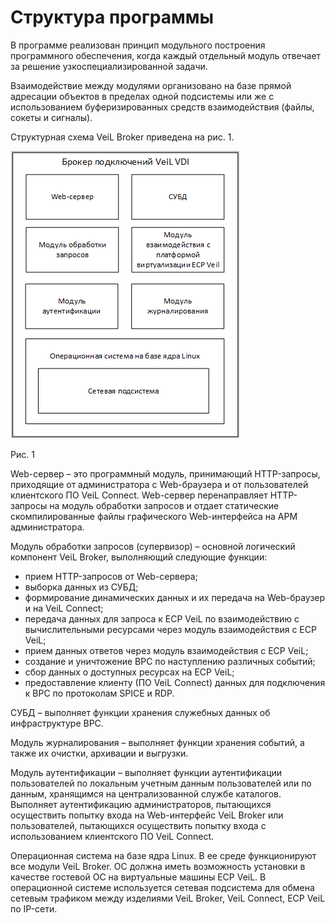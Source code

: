 # Структура программы

В программе реализован принцип модульного построения программного обеспечения, 
когда каждый отдельный модуль отвечает за решение узкоспециализированной задачи.

Взаимодействие между модулями организовано на базе прямой адресации объектов в 
пределах одной подсистемы или же с использованием буферизированных средств взаимодействия (файлы, сокеты и сигналы).

Структурная схема VeiL Broker приведена на рис. 1.
 
![Рис. 1](../../_assets/engineer_guide/structure.png)

Рис. 1

Web-сервер – это программный модуль, принимающий HTTP-запросы, приходящие от администратора 
с Web-браузера и от пользователей клиентского ПО VeiL  Connect. Web-сервер перенаправляет 
HTTP-запросы на модуль обработки запросов и отдает статические скомпилированные файлы графического 
Web-интерфейса на АРМ администратора.

Модуль обработки запросов (супервизор) – основной логический компонент VeiL Broker, выполняющий следующие функции:
- прием HTTP-запросов от Web-сервера;
- выборка данных из СУБД;
- формирование динамических данных и их передача на Web-браузер и на VeiL  Connect;
- передача данных для запроса к ECP VeiL по взаимодействию с вычислительными ресурсами через модуль 
  взаимодействия с ECP VeiL;
- прием данных ответов через модуль взаимодействия с ECP VeiL;
- создание и уничтожение ВРС по наступлению различных событий;
- сбор данных о доступных ресурсах на ECP VeiL;
- предоставление клиенту (ПО VeiL  Connect) данных для подключения к ВРС по протоколам SPICE и RDP.

СУБД – выполняет функции хранения служебных данных об инфраструктуре ВРС.

Модуль журналирования – выполняет функции хранения событий, а также их очистки, архивации и выгрузки.

Модуль аутентификации – выполняет функции аутентификации пользователей по локальным учетным 
данным пользователей или по данным, хранящимся на централизованной службе каталогов. 
Выполняет аутентификацию администраторов, пытающихся осуществить попытку входа на Web-интерфейс VeiL Broker 
или пользователей, пытающихся осуществить попытку входа с использованием клиентского ПО VeiL Connect.

Операционная система на базе ядра Linux. В ее среде функционируют все модули VeiL Broker. 
ОС должна иметь возможность установки в качестве гостевой ОС на виртуальные машины ECP VeiL. 
В операционной системе используется сетевая подсистема для обмена сетевым трафиком между 
изделиями VeiL Broker, VeiL Connect, ECP  VeiL по IP-сети.

